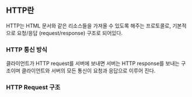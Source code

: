 ## **HTTP란**

HTTP는 HTML 문서와 같은 리소스들을 가져올 수 있도록 해주는 프로토콜로, 기본적으로 요청/응답 (request/response) 구조로 되어있다.

### **HTTP 통신 방식**

클라이언트가 HTTP request를 서버에 보내면 서버는 HTTP response를 보내는 구조이며 클라이언트와 서버의 모든 통신이 요청과 응답으로 이루어 진다.


### **HTTP Request 구조**


